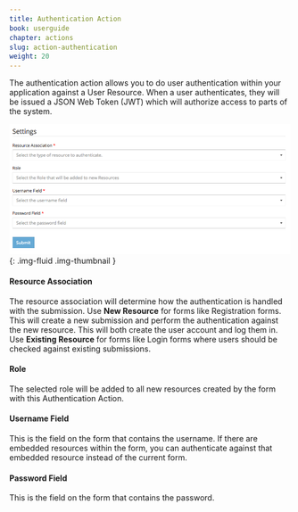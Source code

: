 ```yaml
---
title: Authentication Action
book: userguide
chapter: actions
slug: action-authentication
weight: 20
---
```

The authentication action allows you to do user authentication within your application against a User Resource. When a user authenticates, they will be issued a JSON Web Token (JWT) which will authorize access to parts of the system.

![](/assets/img/action-authentication.png){: .img-fluid .img-thumbnail }

#### Resource Association

The resource association will determine how the authentication is handled with the submission. Use **New Resource** for forms like Registration forms. This will create a new submission and perform the authentication against the new resource. This will both create the user account and log them in. Use **Existing Resource** for forms like Login forms where users should be checked against existing submissions.

#### Role

The selected role will be added to all new resources created by the form with this Authentication Action.

#### Username Field

This is the field on the form that contains the username. If there are embedded resources within the form, you can authenticate against that embedded resource instead of the current form.

#### Password Field

This is the field on the form that contains the password.
